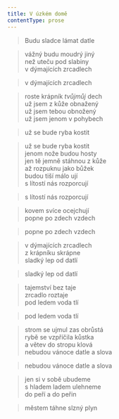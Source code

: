 ```yaml
---
title: V úzkém domě
contentType: prose
---
```


> Budu sladce lámat datle

> vážný budu moudrý jiný  
> než uteču pod slabiny  
> v dýmajících zrcadlech

> v dýmajících zrcadlech

> roste krápník _tvůjmůj_ dech  
> už jsem z kůže obnažený  
> už jsem tebou obnožený  
> už jsem jenom v pohybech

> už se bude ryba kostit

> už se bude ryba kostit  
> jenom nože budou hosty  
> jen tě jemně stáhnou z kůže  
> až rozpuknu jako bůžek  
> budou tiší málo ují  
> s lítostí nás rozporcují

> s lítostí nás rozporcují

> kovem svíce ocejchují  
> popne po zdech vzdech

> popne po zdech vzdech

> v dýmajících zrcadlech  
> z krápníku skrápne  
> sladký lep od datlí

> sladký lep od datlí

> tajemství bez taje  
> zrcadlo roztaje  
> pod ledem voda tlí

> pod ledem voda tlí

> strom se ujmul zas obrůstá  
> rybě se vzpříčila kůstka  
> a větev do stropu klová  
> nebudou vánoce datle a slova

> nebudou vánoce datle a slova

> jen si v sobě ubudeme  
> s hladem ladem ulehneme  
> do peří a do peřin

> městem táhne slzný plyn
